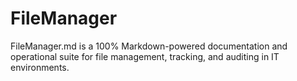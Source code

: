 # FileManager
FileManager.md is a 100% Markdown-powered documentation and operational suite for file management, tracking, and auditing in IT environments.
